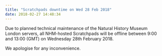 ```yaml
---
title: "Scratchpads downtime on Wed 28 Feb 2018"
date: 2018-02-27 14:48:34
---
```


Due to planned technical maintenance of the Natural History Museum London servers, all NHM-hosted Scratchpads will be offline between 9:00 and 13:00 (GMT) on Wednesday 28th February 2018.

We apologise for any inconvenience.
